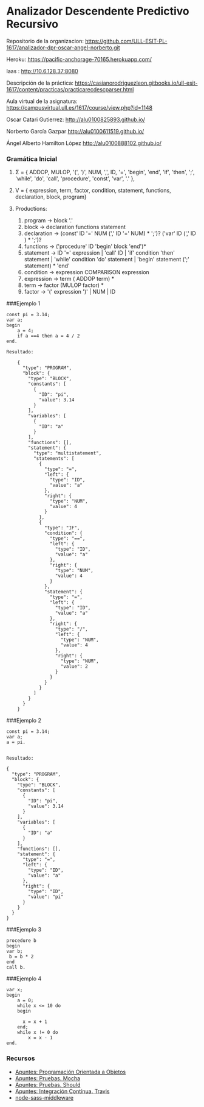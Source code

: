 # Analizador Descendente Predictivo Recursivo


Repositorio de la organizacion:  https://github.com/ULL-ESIT-PL-1617/analizador-dpr-oscar-angel-norberto.git

Heroku:  https://pacific-anchorage-70165.herokuapp.com/

Iaas :  http://10.6.128.37:8080


Descripción de la práctica: https://casianorodriguezleon.gitbooks.io/ull-esit-1617/content/practicas/practicarecdescparser.html

Aula virtual de la asignatura: https://campusvirtual.ull.es/1617/course/view.php?id=1148


Oscar Catari Gutierrez: http://alu0100825893.github.io/

Norberto García Gazpar http://alu0100611519.github.io/

Ángel Alberto Hamilton López http://alu0100888102.github.io/




### Gramática Inicial

1.  Σ = { ADDOP, MULOP, '(', ')', NUM, ',', ID, '=', 'begin', 'end', 'if', 'then', ';', 'while', 'do', 'call', 'procedure', 'const', 'var', '.' },
2.  V = {  expression, term, factor, condition, statement, functions, declaration, block, program}
3.  Productions:

    1. program → block '.'
    2. block → declaration functions statement
    3. declaration → (const' ID '=' NUM (',' ID '=' NUM) * ';')?  ('var' ID (',' ID ) * ';')?
    4. functions → ('procedure' ID 'begin' block 'end')*
    5. statement → ID '=' expression | 'call' ID | 'if' condition 'then' statement | 'while' condition 'do' statement
        | 'begin' statement (';' statement) * 'end'
    6. condition → expression COMPARISON expression
    7.  expression → term ( ADDOP term) *  
    8.  term → factor (MULOP factor) *
    9.  factor → '(' expression ')' | NUM | ID
    

###Ejemplo 1

    const pi = 3.14;
    var a;
    begin 
        a = 4;
        if a ==4 then a = 4 / 2
    end.
    
    Resultado:

        {
          "type": "PROGRAM",
          "block": {
            "type": "BLOCK",
            "constants": [
              {
                "ID": "pi",
                "value": 3.14
              }
            ],
            "variables": [
              {
                "ID": "a"
              }
            ],
            "functions": [],
            "statement": {
              "type": "multistatement",
              "statements": [
                {
                  "type": "=",
                  "left": {
                    "type": "ID",
                    "value": "a"
                  },
                  "right": {
                    "type": "NUM",
                    "value": 4
                  }
                },
                {
                  "type": "IF",
                  "condition": {
                    "type": "==",
                    "left": {
                      "type": "ID",
                      "value": "a"
                    },
                    "right": {
                      "type": "NUM",
                      "value": 4
                    }
                  },
                  "statement": {
                    "type": "=",
                    "left": {
                      "type": "ID",
                      "value": "a"
                    },
                    "right": {
                      "type": "/",
                      "left": {
                        "type": "NUM",
                        "value": 4
                      },
                      "right": {
                        "type": "NUM",
                        "value": 2
                      }
                    }
                  }
                }
              ]
            }
          }
        }

###Ejemplo 2

    const pi = 3.14;
    var a;
    a = pi.
    
    
    Resultado:

    {
      "type": "PROGRAM",
      "block": {
        "type": "BLOCK",
        "constants": [
          {
            "ID": "pi",
            "value": 3.14
          }
        ],
        "variables": [
          {
            "ID": "a"
          }
        ],
        "functions": [],
        "statement": {
          "type": "=",
          "left": {
            "type": "ID",
            "value": "a"
          },
          "right": {
            "type": "ID",
            "value": "pi"
          }
        }
      }
    }

###Ejemplo 3

    procedure b
    begin
    var b;
     b = b * 2
    end
    call b.

###Ejemplo 4

    var x;
    begin     
        a = 0;
        while x <= 10 do
        begin
         
          x = x + 1
        end;
        while x != 0 do
            x = x - 1
    end.
    
### Recursos

* [Apuntes: Programación Orientada a Objetos](https://casianorodriguezleon.gitbooks.io/ull-esit-1617/content/apuntes/oop/)
* [Apuntes: Pruebas. Mocha](https://casianorodriguezleon.gitbooks.io/ull-esit-1617/content/apuntes/pruebas/mocha.html)
* [Apuntes: Pruebas. Should](https://casianorodriguezleon.gitbooks.io/ull-esit-1617/content/apuntes/pruebas/mocha.html#shouldl)
* [Apuntes: Integración Contínua. Travis](https://casianorodriguezleon.gitbooks.io/ull-esit-1617/content/apuntes/pruebas/travis.html)
* [node-sass-middleware](https://github.com/sass/node-sass-middleware/blob/master/README.md)
